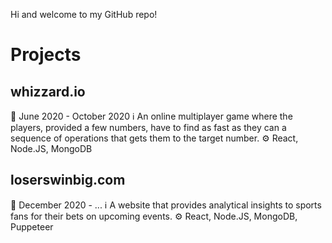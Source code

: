 Hi and welcome to my GitHub repo!

# Projects
## whizzard.io
:date: June 2020 - October 2020
:information_source: An online multiplayer game where the players, provided a few numbers, have to find as fast as they can a sequence of operations that gets them to the target number.
:gear: React, Node.JS, MongoDB

## loserswinbig.com
:date: December 2020 - ...
:information_source: A website that provides analytical insights to sports fans for their bets on upcoming events.
:gear: React, Node.JS, MongoDB, Puppeteer

